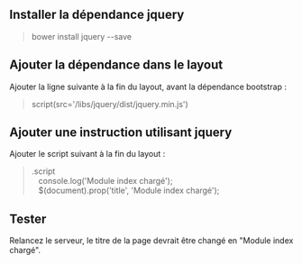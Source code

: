 
## Installer la dépendance jquery

> bower install jquery --save


## Ajouter la dépendance dans le layout

Ajouter la ligne suivante à la fin du layout, avant la dépendance bootstrap :

> script(src='/libs/jquery/dist/jquery.min.js')

## Ajouter une instruction utilisant jquery

Ajouter le script suivant à la fin du layout :

> .script  
> &nbsp;&nbsp;    console.log('Module index chargé');  
> &nbsp;&nbsp;    $(document).prop('title', 'Module index chargé'); 

## Tester

Relancez le serveur, le titre de la page devrait être changé en "Module index chargé".

